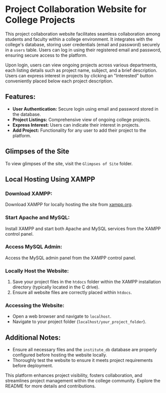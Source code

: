 # Project Collaboration Website for College Projects

This project collaboration website facilitates seamless collaboration among students and faculty within a college environment. It integrates with the college's database, storing user credentials (email and password) securely in a `users` table. Users can log in using their registered email and password, ensuring secure access to the platform.

Upon login, users can view ongoing projects across various departments, each listing details such as project name, subject, and a brief description. Users can express interest in projects by clicking an "Interested" button conveniently placed below each project description.

## Features:

- **User Authentication:** Secure login using email and password stored in the database.
- **Project Listings:** Comprehensive view of ongoing college projects.
- **Express Interest:** Users can indicate their interest in projects.
- **Add Project:** Functionality for any user to add their project to the platform.

## Glimpses of the Site

To view glimpses of the site, visit the `Glimpses of Site` folder.

## Local Hosting Using XAMPP

### Download XAMPP:

Download XAMPP for locally hosting the site from [xampp.org](https://xampp.org).

### Start Apache and MySQL:

Install XAMPP and start both Apache and MySQL services from the XAMPP control panel.

### Access MySQL Admin:

Access the MySQL admin panel from the XAMPP control panel.

### Locally Host the Website:

1. Save your project files in the `htdocs` folder within the XAMPP installation directory (typically located in the C drive).
2. Ensure all website files are correctly placed within `htdocs`.

### Accessing the Website:

- Open a web browser and navigate to `localhost`.
- Navigate to your project folder (`localhost/your_project_folder`).

## Additional Notes:

- Ensure all necessary files and the `institute_db` database are properly configured before hosting the website locally.
- Thoroughly test the website to ensure it meets project requirements before deployment.

This platform enhances project visibility, fosters collaboration, and streamlines project management within the college community. Explore the README for more details and contributions.

